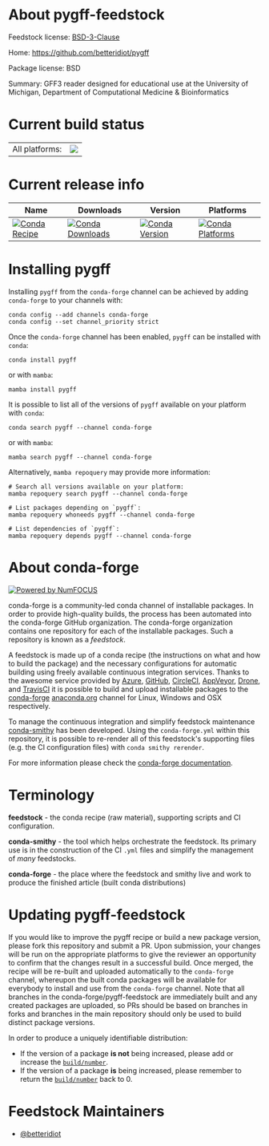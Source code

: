 About pygff-feedstock
=====================

Feedstock license: [BSD-3-Clause](https://github.com/conda-forge/pygff-feedstock/blob/main/LICENSE.txt)

Home: https://github.com/betteridiot/pygff

Package license: BSD

Summary: GFF3 reader designed for educational use at the University of Michigan, Department of Computational Medicine & Bioinformatics

Current build status
====================


<table><tr><td>All platforms:</td>
    <td>
      <a href="https://dev.azure.com/conda-forge/feedstock-builds/_build/latest?definitionId=2555&branchName=main">
        <img src="https://dev.azure.com/conda-forge/feedstock-builds/_apis/build/status/pygff-feedstock?branchName=main">
      </a>
    </td>
  </tr>
</table>

Current release info
====================

| Name | Downloads | Version | Platforms |
| --- | --- | --- | --- |
| [![Conda Recipe](https://img.shields.io/badge/recipe-pygff-green.svg)](https://anaconda.org/conda-forge/pygff) | [![Conda Downloads](https://img.shields.io/conda/dn/conda-forge/pygff.svg)](https://anaconda.org/conda-forge/pygff) | [![Conda Version](https://img.shields.io/conda/vn/conda-forge/pygff.svg)](https://anaconda.org/conda-forge/pygff) | [![Conda Platforms](https://img.shields.io/conda/pn/conda-forge/pygff.svg)](https://anaconda.org/conda-forge/pygff) |

Installing pygff
================

Installing `pygff` from the `conda-forge` channel can be achieved by adding `conda-forge` to your channels with:

```
conda config --add channels conda-forge
conda config --set channel_priority strict
```

Once the `conda-forge` channel has been enabled, `pygff` can be installed with `conda`:

```
conda install pygff
```

or with `mamba`:

```
mamba install pygff
```

It is possible to list all of the versions of `pygff` available on your platform with `conda`:

```
conda search pygff --channel conda-forge
```

or with `mamba`:

```
mamba search pygff --channel conda-forge
```

Alternatively, `mamba repoquery` may provide more information:

```
# Search all versions available on your platform:
mamba repoquery search pygff --channel conda-forge

# List packages depending on `pygff`:
mamba repoquery whoneeds pygff --channel conda-forge

# List dependencies of `pygff`:
mamba repoquery depends pygff --channel conda-forge
```


About conda-forge
=================

[![Powered by
NumFOCUS](https://img.shields.io/badge/powered%20by-NumFOCUS-orange.svg?style=flat&colorA=E1523D&colorB=007D8A)](https://numfocus.org)

conda-forge is a community-led conda channel of installable packages.
In order to provide high-quality builds, the process has been automated into the
conda-forge GitHub organization. The conda-forge organization contains one repository
for each of the installable packages. Such a repository is known as a *feedstock*.

A feedstock is made up of a conda recipe (the instructions on what and how to build
the package) and the necessary configurations for automatic building using freely
available continuous integration services. Thanks to the awesome service provided by
[Azure](https://azure.microsoft.com/en-us/services/devops/), [GitHub](https://github.com/),
[CircleCI](https://circleci.com/), [AppVeyor](https://www.appveyor.com/),
[Drone](https://cloud.drone.io/welcome), and [TravisCI](https://travis-ci.com/)
it is possible to build and upload installable packages to the
[conda-forge](https://anaconda.org/conda-forge) [anaconda.org](https://anaconda.org/)
channel for Linux, Windows and OSX respectively.

To manage the continuous integration and simplify feedstock maintenance
[conda-smithy](https://github.com/conda-forge/conda-smithy) has been developed.
Using the ``conda-forge.yml`` within this repository, it is possible to re-render all of
this feedstock's supporting files (e.g. the CI configuration files) with ``conda smithy rerender``.

For more information please check the [conda-forge documentation](https://conda-forge.org/docs/).

Terminology
===========

**feedstock** - the conda recipe (raw material), supporting scripts and CI configuration.

**conda-smithy** - the tool which helps orchestrate the feedstock.
                   Its primary use is in the construction of the CI ``.yml`` files
                   and simplify the management of *many* feedstocks.

**conda-forge** - the place where the feedstock and smithy live and work to
                  produce the finished article (built conda distributions)


Updating pygff-feedstock
========================

If you would like to improve the pygff recipe or build a new
package version, please fork this repository and submit a PR. Upon submission,
your changes will be run on the appropriate platforms to give the reviewer an
opportunity to confirm that the changes result in a successful build. Once
merged, the recipe will be re-built and uploaded automatically to the
`conda-forge` channel, whereupon the built conda packages will be available for
everybody to install and use from the `conda-forge` channel.
Note that all branches in the conda-forge/pygff-feedstock are
immediately built and any created packages are uploaded, so PRs should be based
on branches in forks and branches in the main repository should only be used to
build distinct package versions.

In order to produce a uniquely identifiable distribution:
 * If the version of a package **is not** being increased, please add or increase
   the [``build/number``](https://docs.conda.io/projects/conda-build/en/latest/resources/define-metadata.html#build-number-and-string).
 * If the version of a package **is** being increased, please remember to return
   the [``build/number``](https://docs.conda.io/projects/conda-build/en/latest/resources/define-metadata.html#build-number-and-string)
   back to 0.

Feedstock Maintainers
=====================

* [@betteridiot](https://github.com/betteridiot/)

